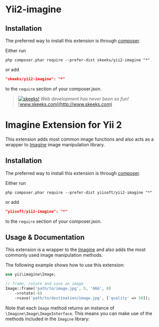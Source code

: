 Yii2-imagine
===================================


Installation
------------

The preferred way to install this extension is through [composer](http://getcomposer.org/download/).

Either run

```
php composer.phar require --prefer-dist skeeks/yii2-imagine "*"
```

or add

```json
"skeeks/yii2-imagine": "*"
```

to the `require` section of your composer.json.



> [![skeeks!](https://gravatar.com/userimage/74431132/13d04d83218593564422770b616e5622.jpg)](http://www.skeeks.com)
<i>Web development has never been so fun!</i>
[www.skeeks.com](http://www.skeeks.com)









Imagine Extension for Yii 2
===========================

This extension adds most common image functions and also acts as a wrapper to [Imagine](http://imagine.readthedocs.org/)
image manipulation library.

Installation
------------

The preferred way to install this extension is through [composer](http://getcomposer.org/download/).

Either run

```
php composer.phar require --prefer-dist yiisoft/yii2-imagine "*"
```

or add

```json
"yiisoft/yii2-imagine": "*"
```

to the `require` section of your composer.json.


Usage & Documentation
---------------------

This extension is a wrapper to the [Imagine](http://imagine.readthedocs.org/) and also adds the most commonly used
image manipulation methods.

The following example shows how to use this extension:

```php
use yii\imagine\Image;

// frame, rotate and save an image
Image::frame('path/to/image.jpg', 5, '666', 0)
    ->rotate(-8)
    ->save('path/to/destination/image.jpg', ['quality' => 50]);
```

Note that each `Image` method returns an instance of `\Imagine\Image\ImageInterface`.
This means you can make use of the methods included in the `Imagine` library:
